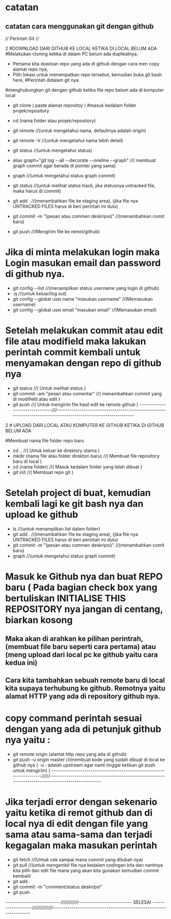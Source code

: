 # catatan
catatan cara menggunakan git dengan github
-----------------------------------------------------------
// Perintah Git //

2 #DOWNLOAD DARI GITHUB KE LOCAL KETIKA DI LOCAL BELUM ADA
  #Melakukan cloning ketika di dalam PC belum ada duplikatnya.
  - Pertama kita dowloan repo yang ada di github dengan cara men copy alamat repo nya,
  - Pilih lokasi untuk menempatkan repo tersebut, kemudian buka git bash here,
 #Perintah didalam git nya.
 
 #menghubungkan git dengan github ketika file repo belum ada di komputer local
  - git clone ( paste alamat repositoy )
 #masuk kedalam folder projek/repository
  - cd (nama folder atau projek/repository)
  - git remote              //(untuk mengetahui nama, defaultnya adalah origin)
  - git remote -V           //(untuk mengetahui nama lebih detail)
  - git status              //(untuk mengetahui status)

  - alias graph="git log --all --decorate --oneline --graph"          //( membuat graph commit agar berada di pointer yang sama)
  - graph                                                             //(untuk mengetahui status graph commit)
  - git status                                                        //(untuk melihat status track, jika statusnya untracked file, maka harus di commit)
  - git add .                                                         //(menambahkan file ke staging area), (jika file nya UNTRACKED FILES harus di beri perintah ini dulu)
  - git commit -m "(pesan atau commen deskripsi)"                     //(menambahkan comit baru)
  - git push                                                          //(Mengirim file ke remot/github)
 # Jika di minta melakukan login maka Login masukan email dan password di github nya.
  - git config --list                                                  //(menampilkan status username yang login di github)
  - :q                                                                 //(untuk keluar/log out)
  - git config --global user.name "masukan username"                   //(Memasukan username)
  - git config --global user.email "masukan email"                     //(Memasukan email)


 # Setelah melakukan commit atau edit file atau modifield maka lakukan perintah commit kembali untuk menyamakan dengan repo di github nya
  - git status                                                          //( Untuk melihat status )
  - git commit -am "pesan atau comentar"                                //( menambahkan commit yang di modifield atau edit )
  - git push                                                            //( Untuk mengirim file hasil edit ke remote github )
  --------------------------------///----------------------------------------------------------------------------------------------------------------
  
2 # UPLOAD DARI LOCAL ATAU KOMPUTER KE GITHUB KETIKA DI GITHUB BELUM ADA
  
  #Membuat nama file folder repo baru
  - cd ..                                                               //( Untuk keluar ke direktory utama )
  - mkdir (nama file atau folder direktori baru)                        //( Membuat file repository baru di local )
  - cd (nama folder)                                                    //( Masuk kedalam folder yang telah dibuat )
  - git init                                                            //( Membuat repo git )
  # Setelah project di buat, kemudian kembali lagi ke git bash nya dan upload ke github
  
  - ls                                                                 //(untuk menampilkan list dalam folder)
  - git add .                                                          //(menambahkan file ke staging area), (jika file nya UNTRACKED FILES harus di beri perintah ini dulu)
  - git commit -m "(pesan atau commen deskripsi)"                      //(menambahkan comit baru)
  - graph                                                              //(untuk mengetahui status graph commit)
  # Masuk ke Github nya dan buat REPO baru ( Pada bagian check box yang bertuliskan INITIALISE THIS REPOSITORY nya jangan di centang, biarkan kosong
  ## Maka akan di arahkan ke pilihan perintrah, (membuat file baru seperti cara pertama) atau (meng upload dari local pc ke github yaitu cara kedua ini)
  ## Cara kita tambahkan sebuah remote baru di local kita supaya terhubung ke github. Remotnya yaitu alamat HTTP yang ada di repository github nya.
  
  # copy command perintah sesuai dengan yang ada di petunjuk github nya yaitu :
  - git remote origin (alamat http repo yang ada di github)
  - git push -u origin master            //(membuat kode yang sudah dibuat di local ke github nya ( -u : adalah upstream agar nanti tinggal ketikan git push untuk mengirim) )
 ---------------------------------------------------------------------/////---------------------------------------------------------------------------------------------------
 
 # Jika terjadi error dengan sekenario yaitu ketika di remot github dan di local nya di edit dengan file yang sama atau sama-sama dan terjadi kegagalan maka masukan perintah
  - git fetch         //(Untuk cek sampai mana commit yang ditubah nya)
  - git pull          //(untuk mengambil file nya kedalam codingan kita dan nantinya kita pilih dan edit file mana yang akan kita gunakan kemudian commit kembali)
  - git add .
  - git commit -m "comment/status deskripsi"
  - git push
 
 ---------------------------///////////-------------------------- SELESAI -------------------/////////////-------------------------------------------------------------------
  









